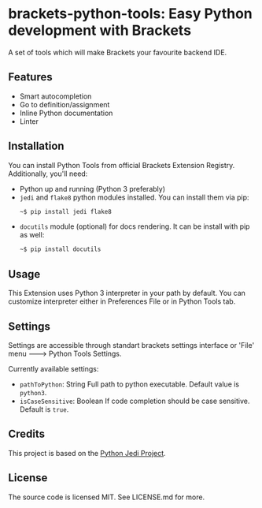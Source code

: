 # brackets-python-tools: Easy Python development with Brackets

A set of tools which will make Brackets your favourite backend IDE.

## Features
  - Smart autocompletion
  - Go to definition/assignment
  - Inline Python documentation
  - Linter

## Installation
You can install Python Tools from official Brackets Extension Registry.
Additionally, you'll need:
  - Python up and running (Python 3 preferably)
  - `jedi` and `flake8` python modules installed. You can install them via pip:
    ```bash
    ~$ pip install jedi flake8
    ```
  - `docutils` module (optional) for docs rendering. It can be install with pip as well:
    ```bash
    ~$ pip install docutils
    ```

## Usage
This Extension uses Python 3 interpreter in your path by default. You can customize interpreter either in Preferences File or in Python Tools tab.

## Settings
Settings are accessible through standart brackets settings interface or 'File' menu 🡒 Python Tools Settings.

Currently available settings:
  - `pathToPython`: String
    Full path to python executable. Default value is `python3`.
  - `isCaseSensitive`: Boolean
    If code completion should be case sensitive. Default is `true`.

## Credits
This project is based on the [Python Jedi Project](https://github.com/saravanan-k90/python-jedi-brackets).

## License
The source code is licensed MIT. See LICENSE.md for more.